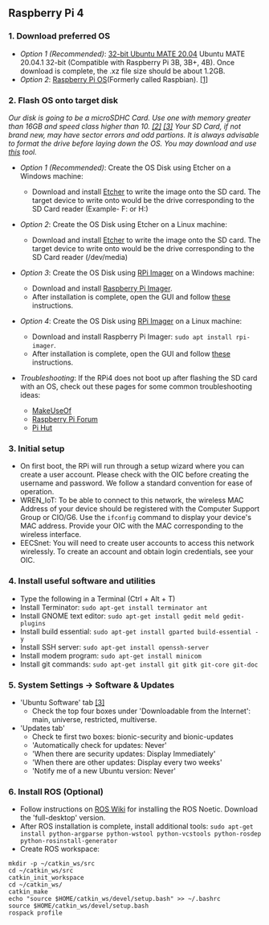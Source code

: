 ## Raspberry Pi 4 

### 1. Download preferred OS
- *Option 1 (Recommended)*: [32-bit Ubuntu MATE 20.04](https://releases.ubuntu-mate.org/focal/armhf/ubuntu-mate-20.04.1-beta2-desktop-armhf+raspi.img.xz) Ubuntu MATE 20.04.1 32-bit (Compatible with Raspberry Pi 3B, 3B+, 4B). Once download is complete, the .xz file size should be about 1.2GB. 
- *Option 2*: [Raspberry Pi OS](https://downloads.raspberrypi.org/raspios_full_armhf_latest)(Formerly called Raspbian). [[1]](https://www.raspberrypi.org/downloads/raspberry-pi-os/)

### 2. Flash OS onto target disk
*Our disk is going to be a microSDHC Card. Use one with memory greater than 16GB and speed class higher than 10. [[2]](https://www.pidramble.com/wiki/benchmarks/microsd-cards) [[3]](https://www.youtube.com/watch?v=m5QXsKSwt-c)*
*Your SD Card, if not brand new, may have sector errors and odd partions. It is always advisable to format the drive before laying down the OS. You may download and use [this](https://www.sdcard.org/downloads/formatter_4/) tool.*

- *Option 1 (Recommended)*: Create the OS Disk using Etcher on a Windows machine:
  - Download and install [Etcher](https://github.com/balena-io/etcher/releases/download/v1.5.109/balenaEtcher-Setup-1.5.109.exe) to write the image onto the SD card. The target device to write onto would be the drive corresponding to the SD Card reader (Example- F: or H:)
- *Option 2*: Create the OS Disk using Etcher on a Linux machine:
  - Download and install [Etcher](https://github.com/balena-io/etcher/releases/download/v1.5.109/balena-etcher-electron-1.5.109-linux-x64.zip) to write the image onto the SD card. The target device to write onto would be the drive corresponding to the SD Card reader (/dev/media)
- *Option 3*: Create the OS Disk using [RPi Imager](https://www.raspberrypi.org/downloads/) on a Windows machine:
  - Download and install [Raspberry Pi Imager](https://downloads.raspberrypi.org/imager/imager_1.4.exe).
  - After installation is complete, open the GUI and follow [these](https://linuxhint.com/install_ubuntu_mate_raspberry_pi_4/) instructions.
- *Option 4*: Create the OS Disk using [RPi Imager](https://www.raspberrypi.org/downloads/) on a Linux machine:
  - Download and install Raspberry Pi Imager: `sudo apt install rpi-imager`.
  - After installation is complete, open the GUI and follow [these](https://linuxhint.com/install_ubuntu_mate_raspberry_pi_4/) instructions.

- *Troubleshooting*: If the RPi4 does not boot up after flashing the SD card with an OS, check out these pages for some common troubleshooting ideas:
  - [MakeUseOf](https://www.makeuseof.com/tag/raspberry-pi-wont-boot-fix/)
  - [Raspberry Pi Forum](https://www.raspberrypi.org/forums/viewtopic.php?t=244283)
  - [Pi Hut](https://support.thepihut.com/hc/en-us/articles/360001887937-My-Raspberry-Pi-4-will-not-boot-is-faulty)

### 3. Initial setup 
- On first boot, the RPi will run through a setup wizard where you can create a user account. Please check with the OIC before creating the username and password. We follow a standard convention for ease of operation.
- WREN_IoT: To be able to connect to this network, the wireless MAC Address of your device should be registered with the Computer Support Group or CIO/G6. Use the `ifconfig` command to display your device's MAC address. Provide your OIC with the MAC corresponding to the wireless interface.
- EECSnet: You will need to create user accounts to access this network wirelessly. To create an account and obtain login credentials, see your OIC.

### 4. Install useful software and utilities
- Type the following in a Terminal (Ctrl + Alt + T)
 - Install Terminator: `sudo apt-get install terminator ant`
 - Install GNOME text editor: `sudo apt-get install gedit meld gedit-plugins`
 - Install build essential: `sudo apt-get install gparted build-essential -y`
 - Install SSH server: `sudo apt-get install openssh-server`
 - Install modem program: `sudo apt-get install minicom`
 - Install git commands: `sudo apt-get install git gitk git-core git-doc`
 
### 5. System Settings -> Software & Updates
- 'Ubuntu Software' tab [[3]](https://help.ubuntu.com/community/Repositories/Ubuntu)
  - Check the top four boxes under 'Downloadable from the Internet': main, universe, restricted, multiverse.
- 'Updates tab'
  - Check te first two boxes: bionic-security and bionic-updates
  - 'Automatically check for updates: Never'
  - 'When there are security updates: Display Immediately'
  - 'When there are other updates: Display every two weeks'
  - 'Notify me of a new Ubuntu version: Never'
 
### 6. Install ROS (Optional)
- Follow instructions on [ROS Wiki](http://wiki.ros.org/noetic/Installation/Ubuntu) for installing the ROS Noetic. Download the 'full-desktop' version.
- After ROS installation is complete, install additional tools: `sudo apt-get install python-argparse python-wstool python-vcstools python-rosdep python-rosinstall-generator`
- Create ROS workspace:
```
mkdir -p ~/catkin_ws/src
cd ~/catkin_ws/src
catkin_init_workspace
cd ~/catkin_ws/
catkin_make
echo "source $HOME/catkin_ws/devel/setup.bash" >> ~/.bashrc
source $HOME/catkin_ws/devel/setup.bash
rospack profile
```

